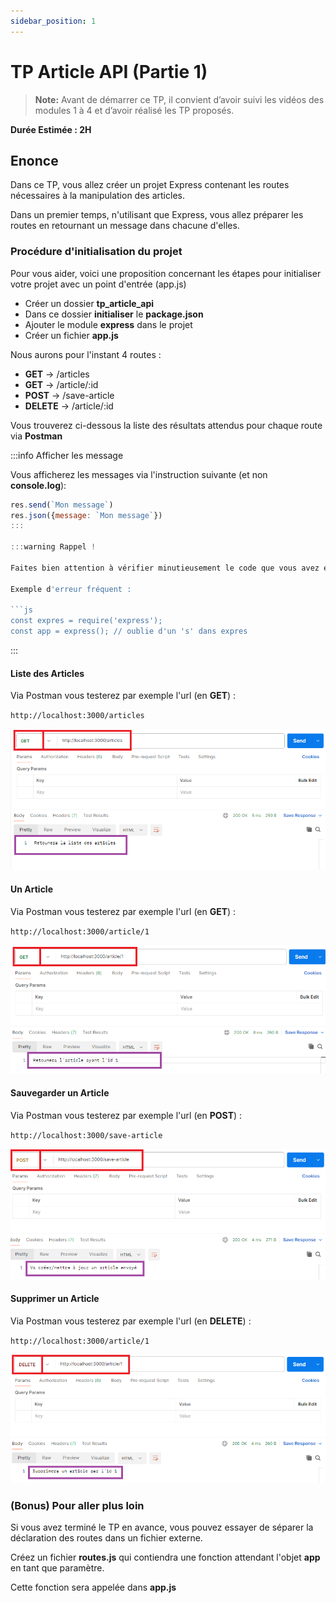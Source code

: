 ```yaml
---
sidebar_position: 1
---
```


# TP Article API (Partie 1)

> **Note:** Avant de démarrer ce TP, il convient d’avoir suivi les vidéos des modules 1 à 4 et d’avoir réalisé les TP proposés.

**Durée Estimée : 2H**

## Enonce

Dans ce TP, vous allez créer un projet Express contenant les routes nécessaires à la manipulation des articles. 

Dans un premier temps, n'utilisant que Express, vous allez préparer les routes en retournant un message dans chacune d'elles.


### Procédure d'initialisation du projet

Pour vous aider, voici une proposition concernant les étapes pour initialiser votre projet avec un point d'entrée (app.js)

- Créer un dossier **tp_article_api**
- Dans ce dossier **initialiser** le **package.json**
- Ajouter le module **express** dans le projet
- Créer un fichier **app.js**

Nous aurons pour l'instant 4 routes :

- **GET** -> /articles
- **GET** -> /article/:id
- **POST** -> /save-article
- **DELETE** -> /article/:id

Vous trouverez ci-dessous la liste des résultats attendus pour chaque route via **Postman**

:::info Afficher les message

Vous afficherez les messages via l'instruction suivante (et non **console.log**):

```js
res.send(`Mon message`)
res.json({message: `Mon message`})
:::

:::warning Rappel !

Faites bien attention à vérifier minutieusement le code que vous avez écrit pour éviter les fautes de frappe et donc les erreurs d'exécution

Exemple d'erreur fréquent : 

```js
const expres = require('express');
const app = express(); // oublie d'un 's' dans expres
```

:::

#### Liste des Articles

Via Postman vous testerez par exemple l'url (en **GET**) :

`http://localhost:3000/articles` 

![Diagram](img/tp-article-api-1-01.png)

#### Un Article

Via Postman vous testerez par exemple l'url (en **GET**) :

`http://localhost:3000/article/1` 

![Diagram](img/tp-article-api-1-02.png)

#### Sauvegarder un Article

Via Postman vous testerez par exemple l'url (en **POST**) :

`http://localhost:3000/save-article` 

![Diagram](img/tp-article-api-1-03.png)

#### Supprimer un Article

Via Postman vous testerez par exemple l'url (en **DELETE**) :

`http://localhost:3000/article/1` 

![Diagram](img/tp-article-api-1-04.png)

### (Bonus) Pour aller plus loin

Si vous avez terminé le TP en avance, vous pouvez essayer de séparer la déclaration des routes dans un fichier externe.

Créez un fichier **routes.js** qui contiendra une fonction attendant l'objet **app** en tant que paramètre. 

Cette fonction sera appelée dans **app.js**